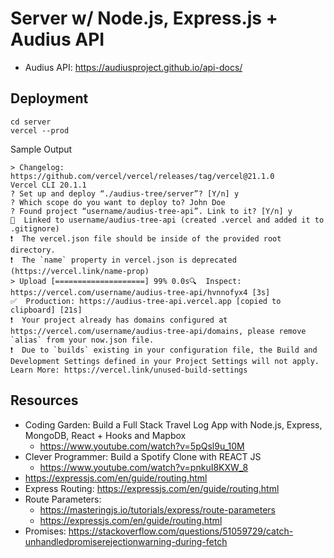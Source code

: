 # Server w/ Node.js, Express.js + Audius API

* Audius API: https://audiusproject.github.io/api-docs/

## Deployment
```
cd server
vercel --prod
```

Sample Output
```
> Changelog: https://github.com/vercel/vercel/releases/tag/vercel@21.1.0
Vercel CLI 20.1.1
? Set up and deploy “./audius-tree/server”? [Y/n] y
? Which scope do you want to deploy to? John Doe
? Found project “username/audius-tree-api”. Link to it? [Y/n] y
🔗  Linked to username/audius-tree-api (created .vercel and added it to .gitignore)
❗️  The vercel.json file should be inside of the provided root directory.
❗️  The `name` property in vercel.json is deprecated (https://vercel.link/name-prop)
> Upload [====================] 99% 0.0s🔍  Inspect: https://vercel.com/username/audius-tree-api/hvnnofyx4 [3s]
✅  Production: https://audius-tree-api.vercel.app [copied to clipboard] [21s]
❗️  Your project already has domains configured at https://vercel.com/username/audius-tree-api/domains, please remove `alias` from your now.json file.
❗️  Due to `builds` existing in your configuration file, the Build and Development Settings defined in your Project Settings will not apply. Learn More: https://vercel.link/unused-build-settings

```

## Resources
* Coding Garden: Build a Full Stack Travel Log App with Node.js, Express, MongoDB, React + Hooks and Mapbox
  * https://www.youtube.com/watch?v=5pQsl9u_10M
* Clever Programmer: Build a Spotify Clone with REACT JS
  * https://www.youtube.com/watch?v=pnkuI8KXW_8
* https://expressjs.com/en/guide/routing.html
* Express Routing: https://expressjs.com/en/guide/routing.html
* Route Parameters: 
  * https://masteringjs.io/tutorials/express/route-parameters
  * https://expressjs.com/en/guide/routing.html
* Promises: https://stackoverflow.com/questions/51059729/catch-unhandledpromiserejectionwarning-during-fetch